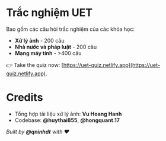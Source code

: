 # Trắc nghiệm UET

Bao gồm các câu hỏi trắc nghiệm của các khóa học:
- **Xử lý ảnh** - 200 câu
- **Nhà nước và pháp luật** - 200 câu
- **Mạng máy tính** - >400 câu

👉 Take the quiz now: [https://uet-quiz.netlify.app](https://uet-quiz.netlify.app).

# Credits
- Tổng hợp tài liệu xử lý ảnh: **Vu Hoang Hanh**
- Codebase: **@huythai855**, **@hongquant.17**

_Built by **@qninhdt** with ❤️_